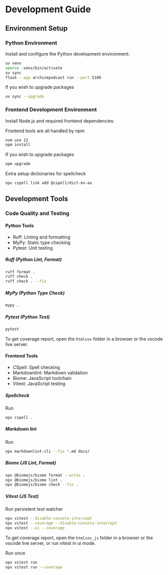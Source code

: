 # Development Guide

## Environment Setup

### Python Environment

Install and configure the Python development environment:

```bash
uv venv
source .venv/bin/activate
uv sync
flask --app archivepodcast run --port 5100
```

If you wish to upgrade packages

```bash
uv sync --upgrade
```

### Frontend Development Environment

Install Node.js and required frontend dependencies:

Frontend tools are all handled by npm

```bash
nvm use 22
npm install
```

If you wish to upgrade packages

```bash
npm upgrade
```

Extra setup dictionaries for spellcheck

```bash
npx cspell link add @cspell/dict-en-au
```

## Development Tools

### Code Quality and Testing

#### Python Tools

- Ruff: Linting and formatting
- MyPy: Static type checking
- Pytest: Unit testing

##### Ruff (Python Lint, Format)

```bash
ruff format .
ruff check .
ruff check . --fix
```

##### MyPy (Python Type Check)

```bash
mypy .
```

##### Pytest (Python Test)

```bash
pytest
```

To get coverage report, open the `htmlcov` folder in a browser or the vscode live server.

#### Frontend Tools

- CSpell: Spell checking
- Markdownlint: Markdown validation
- Biome: JavaScript toolchain
- Vitest: JavaScript testing

##### Spellcheck

Run

```bash
npx cspell .
```

##### Markdown lint

Run

```bash
npx markdownlint-cli --fix *.md docs/
```

##### Biome (JS Lint, Format)

```bash
npx @biomejs/biome format --write .
npx @biomejs/biome lint .
npx @biomejs/biome check --fix .
```

##### Vitest (JS Test)

Run persistent test watcher

```bash
npx vitest --disable-console-intercept
npx vitest --coverage --disable-console-intercept
npx vitest --ui --coverage
```

To get coverage report, open the `htmlcov_js` folder in a browser or the vscode live server, or run vitest in ui mode.

Run once

```bash
npx vitest run
npx vitest run --coverage
```
